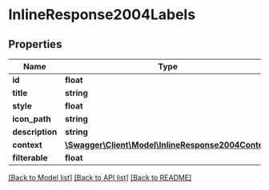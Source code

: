 # InlineResponse2004Labels

## Properties
Name | Type | Description | Notes
------------ | ------------- | ------------- | -------------
**id** | **float** |  | [optional] 
**title** | **string** |  | [optional] 
**style** | **float** |  | [optional] 
**icon_path** | **string** |  | [optional] 
**description** | **string** |  | [optional] 
**context** | [**\Swagger\Client\Model\InlineResponse2004Context**](InlineResponse2004Context.md) |  | [optional] 
**filterable** | **float** |  | [optional] 

[[Back to Model list]](../../README.md#documentation-for-models) [[Back to API list]](../../README.md#documentation-for-api-endpoints) [[Back to README]](../../README.md)

